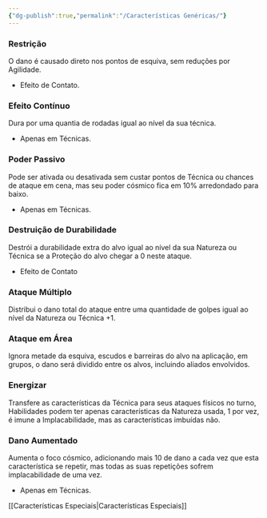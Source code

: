 ```yaml
---
{"dg-publish":true,"permalink":"/Características Genéricas/"}
---
```


### Restrição

O dano é causado direto nos pontos de esquiva, sem reduções por Agilidade.

* Efeito de Contato.

### Efeito Contínuo

Dura por uma quantia de rodadas igual ao nível da sua técnica.

* Apenas em Técnicas.

### Poder Passivo

Pode ser ativada ou desativada sem custar pontos de Técnica ou chances de ataque em cena, mas seu poder cósmico fica em 10% arredondado para baixo.

* Apenas em Técnicas.

### Destruição de Durabilidade

Destrói a durabilidade extra do alvo igual ao nível da sua Natureza ou Técnica se a Proteção do alvo chegar a 0 neste ataque.

* Efeito de Contato

### Ataque Múltiplo

Distribui o dano total do ataque entre uma quantidade de golpes igual ao nível da Natureza ou Técnica +1.

  

### Ataque em Área

Ignora metade da esquiva, escudos e barreiras do alvo na aplicação, em grupos, o dano será dividido entre os alvos, incluindo aliados envolvidos.

  

### Energizar

Transfere as características da Técnica para seus ataques físicos no turno, Habilidades podem ter apenas características da Natureza usada, 1 por vez, é imune a Implacabilidade, mas as características imbuídas não.

  
  

### Dano Aumentado

Aumenta o foco cósmico, adicionando mais 10 de dano a cada vez que esta característica se repetir, mas todas as suas repetições sofrem implacabilidade de uma vez.

* Apenas em Técnicas.

[[Características Especiais\|Características Especiais]]


<script src="https://giscus.app/client.js"
        data-repo="Pl1z3r/suvantagi-wiki"
        data-repo-id="R_kgDONYZixw"
        data-category="Wiki Comments"
        data-category-id="DIC_kwDONYZix84Ck34K"
        data-mapping="pathname"
        data-strict="1"
        data-reactions-enabled="1"
        data-emit-metadata="0"
        data-input-position="top"
        data-theme="preferred_color_scheme"
        data-lang="pt"
        data-loading="lazy"
        crossorigin="anonymous"
        async>
</script>